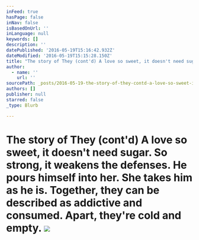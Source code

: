 ```yaml
---
inFeed: true
hasPage: false
inNav: false
isBasedOnUrl: ''
inLanguage: null
keywords: []
description: ''
datePublished: '2016-05-19T15:16:42.932Z'
dateModified: '2016-05-19T15:15:28.150Z'
title: "The story of They (cont'd) A love so sweet, it doesn't need sugar. So strong, it weakens the defenses. He pours himself into her. She takes him as he is. Together, they can be described as addictive and consumed. Apart, they're cold and empty. "
author:
  - name: ''
    url: ''
sourcePath: _posts/2016-05-19-the-story-of-they-contd-a-love-so-sweet-it-doesnt-need.md
authors: []
publisher: null
starred: false
_type: Blurb

---
```

# The story of They (cont'd) A love so sweet, it doesn't need sugar. So strong, it weakens the defenses. He pours himself into her. She takes him as he is. Together, they can be described as addictive and consumed. Apart, they're cold and empty. ![](https://s3-us-west-2.amazonaws.com/the-grid-img/p/d547b5fed5c5b07135cbe84f47f2ce46858272ac.jpg)